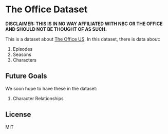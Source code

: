 # The Office Dataset
**DISCLAIMER: THIS IS IN NO WAY AFFILIATED WITH NBC OR THE OFFICE AND SHOULD NOT BE THOUGHT OF AS SUCH.**

This is a dataset about [The Office US](https://www.peacocktv.com/stream-tv/the-office). In this dataset, there is data about:
1. Episodes
2. Seasons
3. Characters

## Future Goals
We soon hope to have these in the dataset:
1. Character Relationships

## License
MIT
